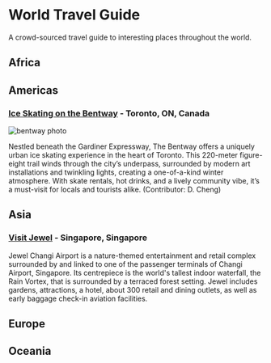# World Travel Guide
A crowd-sourced travel guide to interesting places throughout the world.

## Africa

## Americas

### [Ice Skating on the Bentway](https://thebentway.ca/event/winter-skating-opening-day/) - Toronto, ON, Canada

![bentway photo](https://thebentway.ca/wp-content/uploads/2024/11/Crop181230143633PolarBear_bentway-AndrewWilliamson1240-scaled-e1732912058106.jpg)

Nestled beneath the Gardiner Expressway, The Bentway offers a uniquely urban ice skating experience in the heart of Toronto. This 220-meter figure-eight trail winds through the city’s underpass, surrounded by modern art installations and twinkling lights, creating a one-of-a-kind winter atmosphere. With skate rentals, hot drinks, and a lively community vibe, it’s a must-visit for locals and tourists alike. (Contributor: D. Cheng)

## Asia
### [Visit Jewel](https://dynamic-media-cdn.tripadvisor.com/media/photo-o/1c/29/d4/40/night-view-of-the-hsbc.jpg?w=1000&h=600&s=1) - Singapore, Singapore

Jewel Changi Airport is a nature-themed entertainment and retail complex surrounded by and linked to one of the passenger terminals of Changi Airport, Singapore. Its centrepiece is the world's tallest indoor waterfall, the Rain Vortex, that is surrounded by a terraced forest setting. Jewel includes gardens, attractions, a hotel, about 300 retail and dining outlets, as well as early baggage check-in aviation facilities.


## Europe

## Oceania

